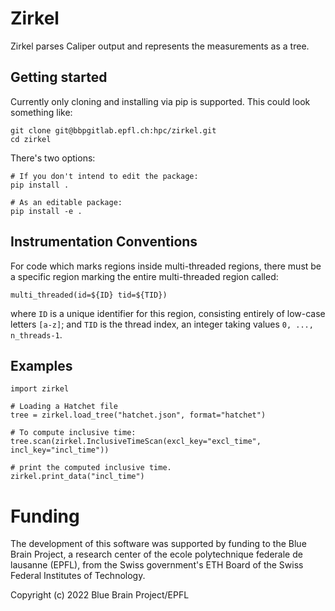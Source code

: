 # Zirkel
Zirkel parses Caliper output and represents the measurements as a tree.

## Getting started
Currently only cloning and installing via pip is supported. This could look something like:

```
git clone git@bbpgitlab.epfl.ch:hpc/zirkel.git
cd zirkel
```
There's two options:
```
# If you don't intend to edit the package:
pip install .

# As an editable package:
pip install -e .
```

## Instrumentation Conventions
For code which marks regions inside multi-threaded regions, there must be a
specific region marking the entire multi-threaded region called:

```
multi_threaded(id=${ID} tid=${TID})
```
where `ID` is a unique identifier for this region, consisting entirely of
low-case letters `[a-z]`; and `TID` is the thread index, an integer taking
values `0, ..., n_threads-1`.

## Examples
```
import zirkel

# Loading a Hatchet file
tree = zirkel.load_tree("hatchet.json", format="hatchet")

# To compute inclusive time:
tree.scan(zirkel.InclusiveTimeScan(excl_key="excl_time", incl_key="incl_time"))

# print the computed inclusive time.
zirkel.print_data("incl_time")
```

# Funding
The development of this software was supported by funding to the Blue Brain
Project, a research center of the ecole polytechnique federale de lausanne
(EPFL), from the Swiss government's ETH Board of the Swiss Federal Institutes
of Technology.

Copyright (c) 2022 Blue Brain Project/EPFL
